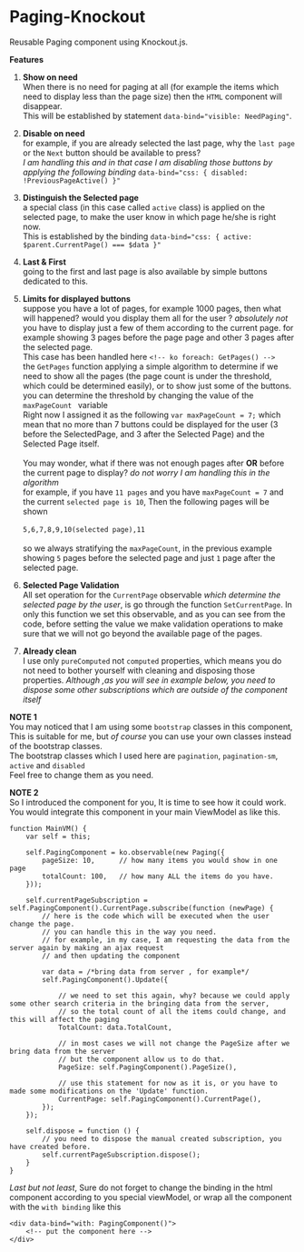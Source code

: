 # Paging-Knockout
Reusable Paging component using Knockout.js.

**Features**

 1. **Show on need** <br/> When there is no need for paging at all (for example the items which need to display less than the page size) then the `HTML` component will disappear. <br/>
This will be established by  statement `data-bind="visible: NeedPaging"`.

 2. **Disable on need** <br/>
for example, if you are already selected the last page, why the `last page` or the `Next` button should be available to press? <br/>
*I am handling this and in that case I am disabling those buttons by applying the following binding* `data-bind="css: { disabled: !PreviousPageActive() }"`<br/>

 3. **Distinguish the Selected page** <br/>
a special class (in this case called `active` class) is applied on the selected page, to make the user know in which page he/she is right now. <br/> This is established by the binding `data-bind="css: { active: $parent.CurrentPage() === $data }"`

 4. **Last & First** <br />
going to the first and last page is also available by simple buttons dedicated to this.

 5. **Limits for displayed buttons** <br/>
suppose you have a lot of pages, for example 1000 pages, then what will happened? would you display them all for the user ? *absolutely not* you have to display just a few of them according to the current page. for example showing 3 pages before the page page and other 3 pages after the selected page. <br/>
This case has been handled here `<!-- ko foreach: GetPages() -->` <br>
the `GetPages` function applying a simple algorithm to determine if we need to show all the pages (the page count is under the threshold, which could be determined easily), or to show just some of the buttons. <br/>
you can determine the threshold by changing the value of the `maxPageCount ` variable <br/>
Right now I assigned it as the following `var maxPageCount = 7;` which mean that no more than 7 buttons could be displayed for the user (3 before the SelectedPage, and 3 after the Selected Page) and the Selected Page itself. <br/><br/>
You may wonder, what if there was not enough pages after **OR** before the current page to display? *do not worry I am handling this in the algorithm* <br/> for example, if you have `11 pages` and you have `maxPageCount = 7` and the current `selected page is 10`, Then the following pages will be shown <br/><br/>
`5,6,7,8,9,10(selected page),11` <br/><br/>
so we always stratifying the `maxPageCount`, in the previous example showing `5` pages before the selected page and just `1` page after the selected page.

 6. **Selected Page Validation** <br/>
All set operation for the `CurrentPage` observable *which determine the selected page by the user*, is go through the function `SetCurrentPage`. In only this function we set this observable, and as you can see from the code, before setting the value we make validation operations to make sure that we will not go beyond the available page of the pages.

 7. **Already clean** <br/>
I use only `pureComputed` not `computed` properties, which means you do not need to bother yourself with cleaning and disposing those properties. *Although ,as you will see in example below, you need to dispose some other subscriptions which are outside of the component itself*

**NOTE 1** <br/>
You may noticed that I am using some `bootstrap` classes in this component, 
This is suitable for me, but *of course* you can use your own classes instead of the bootstrap classes. <br/>
The bootstrap classes which I used here are `pagination`, `pagination-sm`, `active` and `disabled` <br/>
Feel free to change them as you need.

**NOTE 2** <br/>
So I introduced the component for you, It is time to see how it could work. <br/>
You would integrate this component in your main ViewModel as like this.

    function MainVM() {
        var self = this;

        self.PagingComponent = ko.observable(new Paging({
            pageSize: 10,      // how many items you would show in one page
            totalCount: 100,   // how many ALL the items do you have.
        }));

        self.currentPageSubscription = self.PagingComponent().CurrentPage.subscribe(function (newPage) {
            // here is the code which will be executed when the user change the page.
            // you can handle this in the way you need.
            // for example, in my case, I am requesting the data from the server again by making an ajax request
            // and then updating the component

            var data = /*bring data from server , for example*/
            self.PagingComponent().Update({

                // we need to set this again, why? because we could apply some other search criteria in the bringing data from the server, 
                // so the total count of all the items could change, and this will affect the paging
                TotalCount: data.TotalCount,

                // in most cases we will not change the PageSize after we bring data from the server
                // but the component allow us to do that.
                PageSize: self.PagingComponent().PageSize(),

                // use this statement for now as it is, or you have to made some modifications on the 'Update' function.
                CurrentPage: self.PagingComponent().CurrentPage(),
            });
        });

        self.dispose = function () {
            // you need to dispose the manual created subscription, you have created before.
            self.currentPageSubscription.dispose();
        }
    }

*Last but not least*, Sure do not forget to change the binding in the html component according to you special viewModel, or wrap all the component with the `with binding` like this

    <div data-bind="with: PagingComponent()">
        <!-- put the component here -->
    </div>
